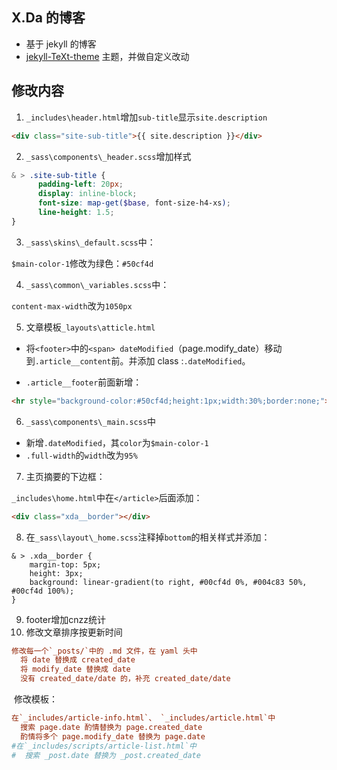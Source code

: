 

## X.Da 的博客

- 基于 jekyll 的博客
- [jekyll-TeXt-theme](https://github.com/kitian616/jekyll-TeXt-theme) 主题，并做自定义改动

## 修改内容

1. `_includes\header.html`增加`sub-title`显示`site.description`

```html
<div class="site-sub-title">{{ site.description }}</div>
```

2. `_sass\components\_header.scss`增加样式

```scss
& > .site-sub-title {
      padding-left: 20px;
      display: inline-block;
      font-size: map-get($base, font-size-h4-xs);
      line-height: 1.5;
}
```

3. `_sass\skins\_default.scss`中：

  `$main-color-1`修改为绿色：`#50cf4d`

4. `_sass\common\_variables.scss`中：

  `content-max-width`改为`1050px`

5. 文章模板`_layouts\atticle.html`

  - 将`<footer>`中的`<span> dateModified`（page.modify_date）移动到`.article__content`前。并添加 class :`.dateModified`。

  - `.article__footer`前面新增：

```html
<hr style="background-color:#50cf4d;height:1px;width:30%;border:none;">
```

6. `_sass\components\_main.scss`中

  - 新增`.dateModified`，其`color`为`$main-color-1`
  - `.full-width`的`width`改为`95%`

7. 主页摘要的下边框：

  `_includes\home.html`中在`</article>`后面添加：

```html
<div class="xda__border"></div>
```

8. 在`_sass\layout\_home.scss`注释掉`bottom`的相关样式并添加：

```
& > .xda__border {
    margin-top: 5px;
    height: 3px;
    background: linear-gradient(to right, #00cf4d 0%, #004c83 50%, #00cf4d 100%);
}
```

9. footer增加cnzz统计
10. 修改文章排序按更新时间

```ini
修改每一个`_posts/`中的 .md 文件，在 yaml 头中
  将 date 替换成 created_date
  将 modify_date 替换成 date
  没有 created_date/date 的，补充 created_date/date
```

​	修改模板：

```ini
在`_includes/article-info.html`、 `_includes/article.html`中
  搜索 page.date 酌情替换为 page.created_date
  酌情将多个 page.modify_date 替换为 page.date
#在`_includes/scripts/article-list.html`中
#  搜索 _post.date 替换为 _post.created_date
```

